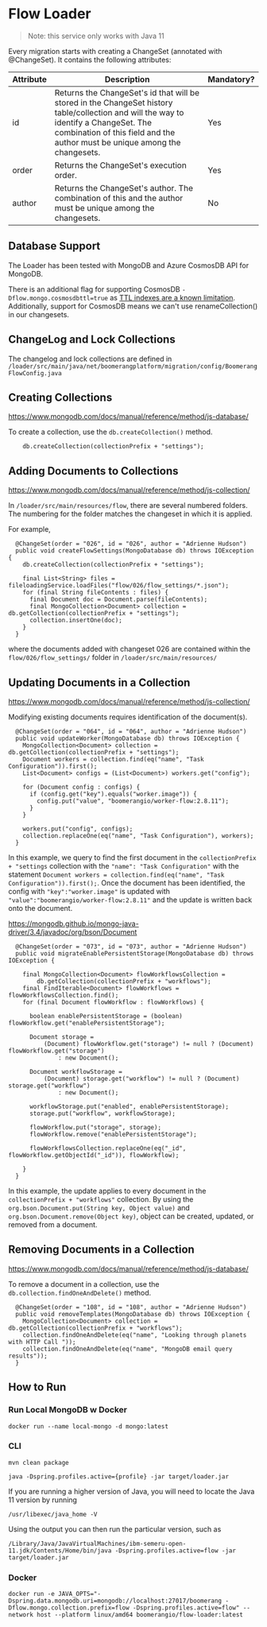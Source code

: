 # Flow Loader

> Note: this service only works with Java 11

Every migration starts with creating a ChangeSet (annotated with @ChangeSet). It contains the following attributes:


|Attribute|  Description| Mandatory? |
|--|--|--|
| id | Returns the ChangeSet's id that will be stored in the ChangeSet history table/collection and will the way to identify a ChangeSet. The combination of this field and the author must be unique among the changesets. |Yes |
| order |   Returns the ChangeSet's execution order.|Yes |
| author | Returns the ChangeSet's author. The combination of this and the author must be unique among the changesets. |No |

## Database Support

The Loader has been tested with MongoDB and Azure CosmosDB API for MongoDB.

There is an additional flag for supporting CosmosDB `-Dflow.mongo.cosmosdbttl=true` as [TTL indexes are a known limitation](https://learn.microsoft.com/en-us/azure/cosmos-db/mongodb/time-to-live). Additionally, support for CosmosDB means we can't use renameCollection() in our changesets. 

## ChangeLog and Lock Collections

The changelog and lock collections are defined in `/loader/src/main/java/net/boomerangplatform/migration/config/BoomerangFlowConfig.java`


## Creating Collections

https://www.mongodb.com/docs/manual/reference/method/js-database/

To create a collection, use the `db.createCollection()` method. 

```
    db.createCollection(collectionPrefix + "settings");
```

## Adding Documents to Collections
https://www.mongodb.com/docs/manual/reference/method/js-collection/

In `/loader/src/main/resources/flow`, there are several numbered folders. The numbering for the folder matches the changeset in which it is applied. 
 
For example,

```
  @ChangeSet(order = "026", id = "026", author = "Adrienne Hudson")
  public void createFlowSettings(MongoDatabase db) throws IOException {
    db.createCollection(collectionPrefix + "settings");

    final List<String> files = fileloadingService.loadFiles("flow/026/flow_settings/*.json");
    for (final String fileContents : files) {
      final Document doc = Document.parse(fileContents);
      final MongoCollection<Document> collection = db.getCollection(collectionPrefix + "settings");
      collection.insertOne(doc);
    }
  }
```
where the documents added with changeset 026 are contained within the `flow/026/flow_settings/` folder in `/loader/src/main/resources/`


## Updating Documents in a Collection
https://www.mongodb.com/docs/manual/reference/method/js-collection/

Modifying existing documents requires identification of the document(s). 

```
  @ChangeSet(order = "064", id = "064", author = "Adrienne Hudson")
  public void updateWorker(MongoDatabase db) throws IOException {
    MongoCollection<Document> collection = db.getCollection(collectionPrefix + "settings");
    Document workers = collection.find(eq("name", "Task Configuration")).first();
    List<Document> configs = (List<Document>) workers.get("config");

    for (Document config : configs) {
      if (config.get("key").equals("worker.image")) {
        config.put("value", "boomerangio/worker-flow:2.8.11");
      }
    }

    workers.put("config", configs);
    collection.replaceOne(eq("name", "Task Configuration"), workers);
  }
```
In this example, we query to find the first document in the `collectionPrefix + "settings` collection with the `"name": "Task Configuration"` with the statement `Document workers = collection.find(eq("name", "Task Configuration")).first();`. Once the document has been identified, the config with `"key":"worker.image"` is updated with `"value":"boomerangio/worker-flow:2.8.11"`
and the update is written back onto the document. 

https://mongodb.github.io/mongo-java-driver/3.4/javadoc/org/bson/Document

```
  @ChangeSet(order = "073", id = "073", author = "Adrienne Hudson")
  public void migrateEnablePersistentStorage(MongoDatabase db) throws IOException {

    final MongoCollection<Document> flowWorkflowsCollection =
        db.getCollection(collectionPrefix + "workflows");
    final FindIterable<Document> flowWorkflows = flowWorkflowsCollection.find();
    for (final Document flowWorkflow : flowWorkflows) {

      boolean enablePersistentStorage = (boolean) flowWorkflow.get("enablePersistentStorage");

      Document storage =
          (Document) flowWorkflow.get("storage") != null ? (Document) flowWorkflow.get("storage")
              : new Document();

      Document workflowStorage =
          (Document) storage.get("workflow") != null ? (Document) storage.get("workflow")
              : new Document();

      workflowStorage.put("enabled", enablePersistentStorage);
      storage.put("workflow", workflowStorage);

      flowWorkflow.put("storage", storage);
      flowWorkflow.remove("enablePersistentStorage");

      flowWorkflowsCollection.replaceOne(eq("_id", flowWorkflow.getObjectId("_id")), flowWorkflow);

    }
  }
  ```
  In this example, the update applies to every document in the `collectionPrefix + "workflows"` collection. By using the `org.bson.Document.put(String key, Object value)` and `org.bson.Document.remove(Object key)`, object can be created, updated, or removed from a document.  

## Removing Documents in a Collection
https://www.mongodb.com/docs/manual/reference/method/js-database/

To remove a document in a collection, use the `db.collection.findOneAndDelete()` method. 

```
  @ChangeSet(order = "108", id = "108", author = "Adrienne Hudson")
  public void removeTemplates(MongoDatabase db) throws IOException {
    MongoCollection<Document> collection = db.getCollection(collectionPrefix + "workflows");
    collection.findOneAndDelete(eq("name", "Looking through planets with HTTP Call "));
    collection.findOneAndDelete(eq("name", "MongoDB email query results"));
  }
```

## How to Run

### Run Local MongoDB w Docker

```
docker run --name local-mongo -d mongo:latest
```

### CLI

```
mvn clean package

java -Dspring.profiles.active={profile} -jar target/loader.jar
```

If you are running a higher version of Java, you will need to locate the Java 11 version by running

```
/usr/libexec/java_home -V
```

Using the output you can then run the particular version, such as

```
/Library/Java/JavaVirtualMachines/ibm-semeru-open-11.jdk/Contents/Home/bin/java -Dspring.profiles.active=flow -jar target/loader.jar
```

### Docker

```
docker run -e JAVA_OPTS="-Dspring.data.mongodb.uri=mongodb://localhost:27017/boomerang -Dflow.mongo.collection.prefix=flow -Dspring.profiles.active=flow" --network host --platform linux/amd64 boomerangio/flow-loader:latest
```
